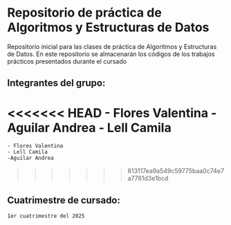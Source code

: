 # Repositorio de práctica de Algoritmos y Estructuras de Datos

Repositorio inicial para las clases de práctica de Algoritmos y Estructuras de Datos. En este repositorio se almacenarán los códigos de los trabajos prácticos presentados durante el cursado

## Integrantes del grupo:
<<<<<<< HEAD
    - Flores Valentina
    - Aguilar Andrea
    - Lell Camila
=======
    - Flores Valentina 
    - Lell Camila 
    -Aguilar Andrea 
>>>>>>> 613117ea9a549c59775baa0c74e7a7781d3e1bcd

## Cuatrimestre de cursado:
    1er cuatrimestre del 2025
